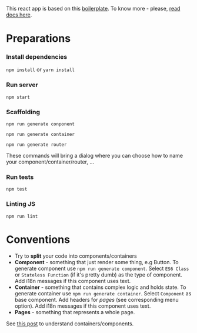 This react app is based on this [boilerplate](https://github.com/mxstbr/react-boilerplate).
To know more - please, [read docs here](https://github.com/mxstbr/react-boilerplate/tree/master/docs).

# Preparations

### Install dependencies

`npm install` or `yarn install`

### Run server

`npm start`

### Scaffolding

`npm run generate conponent`

`npm run generate container`

`npm run generate router`

These commands will bring a dialog where you can choose how to name your
component/container/router, ...

### Run tests

`npm test`

### Linting JS

`npm run lint`


# Conventions

- Try to **split** your code into components/containers
- **Component** - something that just render some thing, e.g Button. To
  generate component use `npm run generate component`. Select `ES6
Class` or `Stateless Function` (if it's pretty dumb) as the type of component. Add i18n messages if this component
uses text.
- **Container** - something that contains complex logic and holds state.
  To generate container use `npm run generate container`. Select
`Component` as base component. Add headers for *pages* (see
corresponding menu option).  Add i18n messages if this component
uses text.
- **Pages** - something that represents a whole page.



See [this post](https://medium.com/@dan_abramov/smart-and-dumb-components-7ca2f9a7c7d0#.oy1x3kj09) to understand containers/components.
